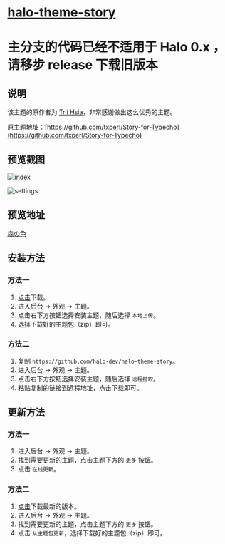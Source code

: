 <h1><a href="https://github.com/halo-dev" target="_blank">halo-theme-story</a></h1>

# 主分支的代码已经不适用于 Halo 0.x ，请移步 release 下载旧版本

## 说明

该主题的原作者为 [Trii Hsia](https://github.com/txperl)，非常感谢做出这么优秀的主题。

原主题地址：[https://github.com/txperl/Story-for-Typecho](https://github.com/txperl/Story-for-Typecho)

## 预览截图

![index](https://i.loli.net/2019/05/29/5ced6f9465eec30877.png)

![settings](https://i.loli.net/2019/05/29/5ced6f946a4bb74559.png)

## 预览地址

[森の色](https://yumoe.com/)

## 安装方法

### 方法一

1. [点击](https://github.com/halo-dev/halo-theme-story/archive/master.zip)下载。
2. 进入后台 -> 外观 -> 主题。
3. 点击右下方按钮选择安装主题，随后选择 `本地上传`。
4. 选择下载好的主题包（zip）即可。

### 方法二

1. 复制 `https://github.com/halo-dev/halo-theme-story`。
2. 进入后台 -> 外观 -> 主题。
3. 点击右下方按钮选择安装主题，随后选择 `远程拉取`。
4. 粘贴复制的链接到远程地址，点击下载即可。

## 更新方法

### 方法一

1. 进入后台 -> 外观 -> 主题。
2. 找到需要更新的主题，点击主题下方的 `更多` 按钮。
3. 点击 `在线更新`。

### 方法二

1. [点击](https://github.com/halo-dev/halo-theme-story/archive/master.zip)下载最新的版本。
2. 进入后台 -> 外观 -> 主题。
3. 找到需要更新的主题，点击主题下方的 `更多` 按钮。
4. 点击 `从主题包更新`，选择下载好的主题包（zip）即可。

